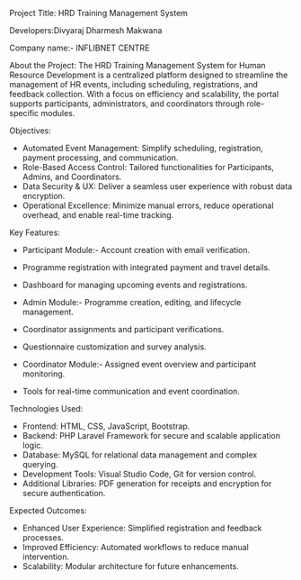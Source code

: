 Project Title: HRD Training Management System

Developers:Divyaraj Dharmesh Makwana

Company name:- INFLIBNET CENTRE

About the Project:
The HRD Training Management System for Human Resource Development is a centralized platform designed to streamline the management of HR events, including scheduling, registrations, and feedback collection. With a focus on efficiency and scalability, the portal supports participants, administrators, and coordinators through role-specific modules.

Objectives:
- Automated Event Management: Simplify scheduling, registration, payment processing, and communication.
- Role-Based Access Control: Tailored functionalities for Participants, Admins, and Coordinators.
- Data Security & UX: Deliver a seamless user experience with robust data encryption.
- Operational Excellence: Minimize manual errors, reduce operational overhead, and enable real-time tracking.


Key Features:
- Participant Module:- Account creation with email verification.
- Programme registration with integrated payment and travel details.
- Dashboard for managing upcoming events and registrations.

- Admin Module:- Programme creation, editing, and lifecycle management.
- Coordinator assignments and participant verifications.
- Questionnaire customization and survey analysis.

- Coordinator Module:- Assigned event overview and participant monitoring.
- Tools for real-time communication and event coordination.

Technologies Used:
- Frontend: HTML, CSS, JavaScript, Bootstrap.
- Backend: PHP Laravel Framework for secure and scalable application logic.
- Database: MySQL for relational data management and complex querying.
- Development Tools: Visual Studio Code, Git for version control.
- Additional Libraries: PDF generation for receipts and encryption for secure authentication.


Expected Outcomes:
- Enhanced User Experience: Simplified registration and feedback processes.
- Improved Efficiency: Automated workflows to reduce manual intervention.
- Scalability: Modular architecture for future enhancements.




